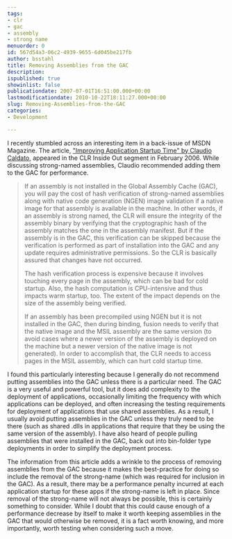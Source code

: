 ```yaml
---
tags:
- clr
- gac
- assembly
- strong name
menuorder: 0
id: 567d54a3-06c2-4939-9655-6d045be217fb
author: bsstahl
title: Removing Assemblies from the GAC
description: 
ispublished: true
showinlist: false
publicationdate: 2007-07-01T16:51:00.000+00:00
lastmodificationdate: 2010-10-22T18:11:27.000+00:00
slug: Removing-Assemblies-from-the-GAC
categories:
- Development

---
```

I recently stumbled across an interesting item in a back-issue of MSDN Magazine. The article, ["Improving Application Startup Time" by Claudio Caldato]({PathToRoot}/Files/MSDNMag-CLRInsideOut-200602.pdf), appeared in the CLR Inside Out segment in February 2006. While discussing strong-named assemblies, Claudio recommended adding them to the GAC for performance.


> If an assembly is not installed in the Global Assembly Cache (GAC), you will pay the cost of hash verification of strong-named assemblies along with native code generation (NGEN) image validation if a native image for that assembly is available in the machine. In other words, if an assembly is strong named, the CLR will ensure the integrity of the assembly binary by verifying that the cryptographic hash of the assembly matches the one in the assembly manifest. But if the assembly is in the GAC, this verification can be skipped because the verification is performed as part of installation into the GAC and any update requires administrative permissions. So the CLR is basically assured that changes have not occurred.
> 
> The hash verification process is expensive because it involves touching every page in the assembly, which can be bad for cold startup. Also, the hash computation is CPU-intensive and thus impacts warm startup, too. The extent of the impact depends on the size of the assembly being verified.
> 
> If an assembly has been precompiled using NGEN but it is not installed in the GAC, then during binding, fusion needs to verify that the native image and the MSIL assembly are the same version (to avoid cases where a newer version of the assembly is deployed on the machine but a newer version of the native image is not generated). In order to accomplish that, the CLR needs to access pages in the MSIL assembly, which can hurt cold startup time.


I found this particularly interesting because I generally do not recommend putting assemblies into the GAC unless there is a particular need. The GAC is a very useful and powerful tool, but it does add complexity to the deployment of applications, occasionally limiting the frequency with which applications can be deployed, and often increasing the testing requirements for deployment of applications that use shared assemblies. As a result, I usually avoid putting assemblies in the GAC unless they truly need to be there (such as shared .dlls in applications that require that they be using the same version of the assembly). I have also heard of people pulling assemblies that were installed in the GAC, back out into bin-folder type deployments in order to simplify the deployment process.

The information from this article adds a wrinkle to the process of removing assemblies from the GAC because it makes the best-practice for doing so include the removal of the strong-name (which was required for inclusion in the GAC). As a result, there may be a performance penalty incurred at each application startup for these apps if the strong-name is left in place. Since removal of the strong-name will not always be possible, this is certainly something to consider. While I doubt that this could cause enough of a performance decrease by itself to make it worth keeping assemblies in the GAC that would otherwise be removed, it is a fact worth knowing, and more importantly, worth testing when considering such a move.